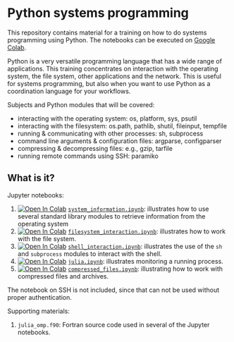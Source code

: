 # Python systems programming

This repository contains material for a training on how to do systems
programming using Python.  The notebooks can be executed on
[Google Colab](https://colab.research.google.com/).

Python is a very versatile programming language that has a wide range of
applications.  This training concentrates on interaction with the
operating system, the file system, other applications and the network.
This is useful for systems programming, but also when you want to use
Python as a coordination language for your workflows.

Subjects and Python modules that will be covered:

  * interacting with the operating system: os, platform, sys, psutil
  * interacting with the filesystem: os.path, pathlib, shutil,
    fileinput, tempfile
  * running & communicating with other processes: sh, subprocess
  * command line arguments & configuration files: argparse, configparser
  * compressing & decompressing files: e.g., gzip, tarfile
  * running remote commands using SSH: paramiko


## What is it?

Jupyter notebooks:

  1. [![Open In Colab](https://colab.research.google.com/assets/colab-badge.svg)](https://colab.research.google.com/github/gjbex/PythonSysProg/blob/master/system_information.ipynb) [`system_information.ipynb`](system_information.ipynb):
     illustrates how to use several standard library modules to
     retrieve information from the operating system
  1.  [![Open In Colab](https://colab.research.google.com/assets/colab-badge.svg)](https://colab.research.google.com/github/gjbex/PythonSysProg/blob/master/filesystem_interaction.ipynb) [`filesystem_interaction.ipynb`](filesystem_interaction.ipynb): 
     illustrates how to work with the file system.
  1.  [![Open In Colab](https://colab.research.google.com/assets/colab-badge.svg)](https://colab.research.google.com/github/gjbex/PythonSysProg/blob/master/shell_interaction.ipynb) [`shell_interaction.ipynb`](shell_interaction.ipynb): 
     illustrates the use of the `sh` and
     `subprocess` modules to interact with the shell.
  1.  [![Open In Colab](https://colab.research.google.com/assets/colab-badge.svg)](https://colab.research.google.com/github/gjbex/PythonSysProg/blob/master/julia.ipynb) [`julia.ipynb`](julia.ipynb): 
     illustrates monitoring a running process.
  1.  [![Open In Colab](https://colab.research.google.com/assets/colab-badge.svg)](https://colab.research.google.com/github/gjbex/PythonSysProg/blob/master/compressed_files.ipynb) [`compressed_files.ipynb`](compressed_files.ipynb): 
     illustrating how to work with compressed files and archives.

The notebook on SSH is not included, since that can not be used
without proper authentication.

Supporting materials:

  1. `julia_omp.f90`: Fortran source code used in several of the Jupyter
     notebooks.
     
